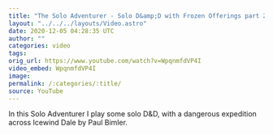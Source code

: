 ```yaml
---
title: "The Solo Adventurer - Solo D&amp;D with Frozen Offerings part 2"
layout: "../../../layouts/Video.astro"
date: 2020-12-05 04:28:35 UTC
author: ""
categories: video
tags: 
orig_url: https://www.youtube.com/watch?v=WpqnmfdVP4I
video_embed: WpqnmfdVP4I
image:
permalink: /:categories/:title/
source: YouTube
---
```

In this Solo Adventurer I play some solo D&D, with a dangerous expedition across Icewind Dale by Paul Bimler.